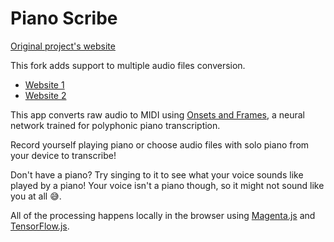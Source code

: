 Piano Scribe
=================

[Original project's website](https://piano-scribe.glitch.me/)

This fork adds support to multiple audio files conversion.

- [Website 1](https://laqieer.github.io/piano-scribe/)
- [Website 2](https://piano-scribe-laqieer.glitch.me/)

This app converts raw audio to MIDI using [Onsets and Frames](https://g.co/magenta/onsets-frames), a neural network trained for polyphonic 
piano transcription. 

Record yourself playing piano or choose audio files with solo piano from your device to transcribe!

Don't have a piano? Try singing to it to see what your voice sounds like played by a piano! Your voice isn't a piano though, so it might not sound like you at all 😅.
          
All of the processing happens locally in the browser using [Magenta.js](https://g.co/magenta) and [TensorFlow.js](https://js.tensorflow.org/).
       